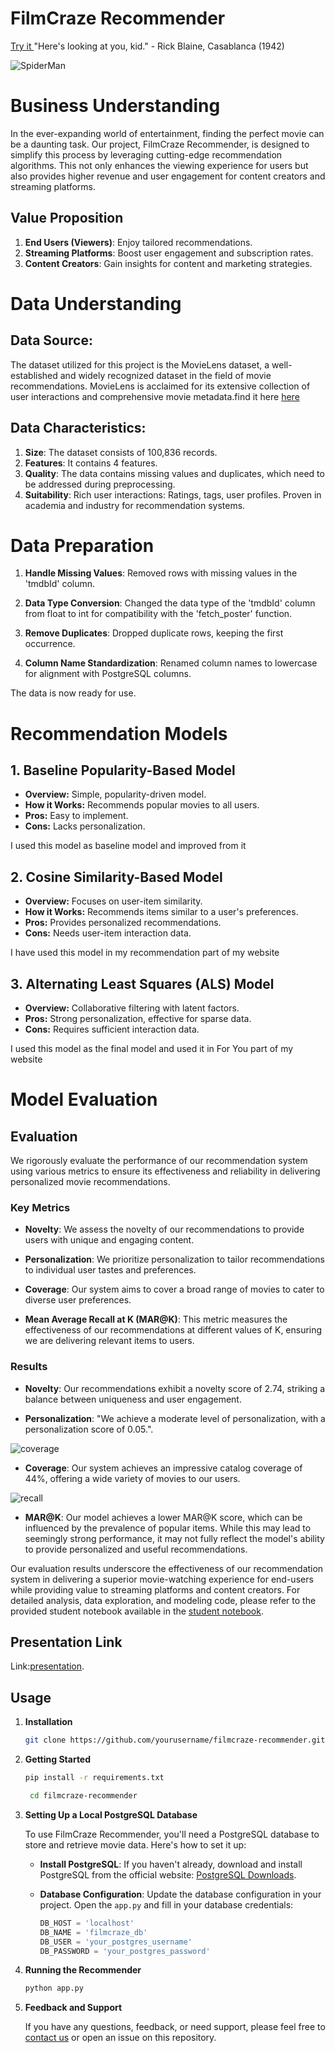 # FilmCraze Recommender
[Try it ](https://recommende.azurewebsites.net/)
"Here's looking at you, kid." - Rick Blaine, Casablanca (1942)

![SpiderMan](images/spider.png)

# Business Understanding 

In the ever-expanding world of entertainment, finding the perfect movie can be a daunting task. Our project, FilmCraze Recommender, is designed to simplify this process by leveraging cutting-edge recommendation algorithms. This not only enhances the viewing experience for users but also provides higher revenue and user engagement for content creators and streaming platforms.

## Value Proposition


1. **End Users (Viewers)**: Enjoy tailored recommendations.
2. **Streaming Platforms**: Boost user engagement and subscription rates.
3. **Content Creators**: Gain insights for content and marketing strategies.

# Data Understanding 

## Data Source: 
The dataset utilized for this project is the MovieLens dataset, a well-established and widely recognized dataset in the field of movie recommendations. MovieLens is acclaimed for its extensive collection of user interactions and comprehensive movie metadata.find it here [here](https://grouplens.org/datasets/movielens/)
## Data Characteristics:

1. **Size**: The dataset consists of 100,836 records.
2. **Features**: It contains 4 features.
3. **Quality**: The data contains missing values and duplicates, which need to be addressed during preprocessing.
4. **Suitability**:
Rich user interactions: Ratings, tags, user profiles.
Proven in academia and industry for recommendation systems.

# Data Preparation

1. **Handle Missing Values**: Removed rows with missing values in the 'tmdbId' column.

2. **Data Type Conversion**: Changed the data type of the 'tmdbId' column from float to int for compatibility with the 'fetch_poster' function.

3. **Remove Duplicates**: Dropped duplicate rows, keeping the first occurrence.

4. **Column Name Standardization**: Renamed column names to lowercase for alignment with PostgreSQL columns.

The data is now ready for use.


# Recommendation Models

## 1. Baseline Popularity-Based Model

- **Overview:** Simple, popularity-driven model.
- **How it Works:** Recommends popular movies to all users.
- **Pros:** Easy to implement.
- **Cons:** Lacks personalization.

I used this model as baseline model and improved from it
## 2. Cosine Similarity-Based Model

- **Overview:** Focuses on user-item similarity.
- **How it Works:** Recommends items similar to a user's preferences.
- **Pros:** Provides personalized recommendations.
- **Cons:** Needs user-item interaction data.

I have used this model in my recommendation part of my website
## 3. Alternating Least Squares (ALS) Model

- **Overview:** Collaborative filtering with latent factors.
- **Pros:** Strong personalization, effective for sparse data.
- **Cons:** Requires sufficient interaction data.

I used this model as the final model and used it in For You part of my website 

# Model Evaluation

## Evaluation

We rigorously evaluate the performance of our recommendation system using various metrics to ensure its effectiveness and reliability in delivering personalized movie recommendations.

### Key Metrics

- **Novelty**: We assess the novelty of our recommendations to provide users with unique and engaging content.

- **Personalization**: We prioritize personalization to tailor recommendations to individual user tastes and preferences.

- **Coverage**: Our system aims to cover a broad range of movies to cater to diverse user preferences.

- **Mean Average Recall at K (MAR@K)**: This metric measures the effectiveness of our recommendations at different values of K, ensuring we are delivering relevant items to users.

### Results

- **Novelty**: Our recommendations exhibit a novelty score of 2.74, striking a balance between uniqueness and user engagement.

- **Personalization**: "We achieve a moderate level of personalization, with a personalization score of 0.05.".

![coverage](images/coverage.PNG)
- **Coverage**: Our system achieves an impressive catalog coverage of 44%, offering a wide variety of movies to our users.

![recall](images/recall.PNG)
- **MAR@K**: Our model achieves a lower MAR@K score, which can be influenced by the prevalence of popular items. While this may lead to seemingly strong performance, it may not fully reflect the model's ability to provide personalized and useful recommendations.



Our evaluation results underscore the effectiveness of our recommendation system in delivering a superior movie-watching experience for end-users while providing value to streaming platforms and content creators.
For detailed analysis, data exploration, and modeling code, please refer to the provided student notebook available in the [student notebook](https://github.com/u-mar/Recommender/blob/main/student.ipynb).

## Presentation Link 
Link:[presentation](https://github.com/u-mar/Recommender/blob/main/Presentationr.pdf).



## Usage

1. **Installation**

    ```bash
    git clone https://github.com/yourusername/filmcraze-recommender.git
    ```

2. **Getting Started**

    ```bash
    pip install -r requirements.txt
   ```
   ```bash
    cd filmcraze-recommender
    ```

3. **Setting Up a Local PostgreSQL Database**

    To use FilmCraze Recommender, you'll need a PostgreSQL database to store and retrieve movie data. Here's how to set it up:

    - **Install PostgreSQL**: If you haven't already, download and install PostgreSQL from the official website: [PostgreSQL Downloads](https://www.postgresql.org/download/).

   - **Database Configuration**: Update the database configuration in your project. Open the `app.py` and fill in your database credentials:

        ```python
        DB_HOST = 'localhost'
        DB_NAME = 'filmcraze_db'
        DB_USER = 'your_postgres_username'
        DB_PASSWORD = 'your_postgres_password'
        ```


4. **Running the Recommender**

    ```bash
    python app.py
    ```


5. **Feedback and Support**

    If you have any questions, feedback, or need support, please feel free to [contact us](mailto:cumarmustaf0757@gmail.com) or open an issue on this repository.
